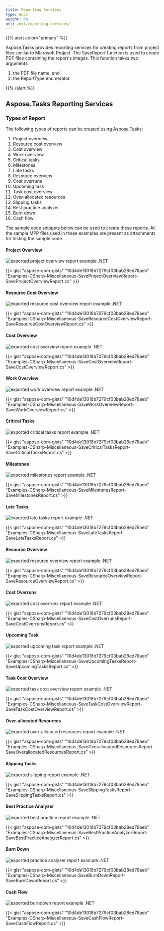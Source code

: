 ```yaml
---
title: Reporting Services
type: docs
weight: 60
url: /net/reporting-services/
---
```


{{% alert color="primary" %}} 

Aspose.Tasks provides reporting services for creating reports from project files similar to Microsoft Project. The SaveReport function is used to create PDF files containing the report's images. This function takes two arguments:

1. the PDF file name, and
2. the ReportType enumerator.

{{% /alert %}} 
## **Aspose.Tasks Reporting Services**
### **Types of Report**
The following types of reports can be created using Aspose.Tasks:

1. Project overview
2. Resource cost overview
3. Cost overview
4. Work overview
5. Critical tasks
6. Milestones
7. Late tasks
8. Resource overview
9. Cost overruns
10. Upcoming task
11. Task cost overview
12. Over-allocated resources
13. Slipping tasks
14. Best practice analyzer
15. Burn down
16. Cash flow

The sample code snippets below can be used to create these reports. All the sample MPP files used in these examples are present as attachments for testing the sample code.

#### **Project Overview**
![exported project overview report example .NET](reporting-services_1.png)

{{< gist "aspose-com-gists" "10d4de13018b7279cf03bab28ed78aeb" "Examples-CSharp-Miscellaneous-SaveProjectOverviewReport-SaveProjectOverviewReport.cs" >}}

#### **Resource Cost Overview**
![exported resource cost overview report example .NET](reporting-services_2.png)

{{< gist "aspose-com-gists" "10d4de13018b7279cf03bab28ed78aeb" "Examples-CSharp-Miscellaneous-SaveResourceCostOverviewReport-SaveResourceCostOverviewReport.cs" >}}

#### **Cost Overview**
![exported cost overview report example .NET](reporting-services_3.png)

{{< gist "aspose-com-gists" "10d4de13018b7279cf03bab28ed78aeb" "Examples-CSharp-Miscellaneous-SaveCostOverviewReport-SaveCostOverviewReport.cs" >}}

#### **Work Overview**
![exported work overview report example .NET](reporting-services_4.png)

{{< gist "aspose-com-gists" "10d4de13018b7279cf03bab28ed78aeb" "Examples-CSharp-Miscellaneous-SaveWorkOverviewReport-SaveWorkOverviewReport.cs" >}}

#### **Critical Tasks**
![exported critical tasks report example .NET](reporting-services_5.png)

{{< gist "aspose-com-gists" "10d4de13018b7279cf03bab28ed78aeb" "Examples-CSharp-Miscellaneous-SaveCriticalTasksReport-SaveCriticalTasksReport.cs" >}}

#### **Milestones**
![exported milestones report example .NET](reporting-services_6.png)

{{< gist "aspose-com-gists" "10d4de13018b7279cf03bab28ed78aeb" "Examples-CSharp-Miscellaneous-SaveMilestonesReport-SaveMilestonesReport.cs" >}}

#### **Late Tasks**
![exported late tasks report example .NET](reporting-services_7.png)

{{< gist "aspose-com-gists" "10d4de13018b7279cf03bab28ed78aeb" "Examples-CSharp-Miscellaneous-SaveLateTasksReport-SaveLateTasksReport.cs" >}}

#### **Resource Overview**
![exported resource overview report example .NET](reporting-services_8.png)

{{< gist "aspose-com-gists" "10d4de13018b7279cf03bab28ed78aeb" "Examples-CSharp-Miscellaneous-SaveResourceOverviewReport-SaveResourceOverviewReport.cs" >}}

#### **Cost Overruns**
![exported cost overruns report example .NET](reporting-services_9.png)

{{< gist "aspose-com-gists" "10d4de13018b7279cf03bab28ed78aeb" "Examples-CSharp-Miscellaneous-SaveCostOverrunsReport-SaveCostOverrunsReport.cs" >}}

#### **Upcoming Task**
![exported upcoming task report example .NET](reporting-services_10.png)

{{< gist "aspose-com-gists" "10d4de13018b7279cf03bab28ed78aeb" "Examples-CSharp-Miscellaneous-SaveUpcomingTasksReport-SaveUpcomingTasksReport.cs" >}}

#### **Task Cost Overview**
![exported task cost overview report example .NET](reporting-services_11.png)

{{< gist "aspose-com-gists" "10d4de13018b7279cf03bab28ed78aeb" "Examples-CSharp-Miscellaneous-SaveTaskCostOverviewReport-SaveTaskCostOverviewReport.cs" >}}

#### **Over-allocated Resources**
![exported over-allocated resources report example .NET](reporting-services_12.png)

{{< gist "aspose-com-gists" "10d4de13018b7279cf03bab28ed78aeb" "Examples-CSharp-Miscellaneous-SaveOverallocatedResourcesReport-SaveOverallocatedResourcesReport.cs" >}}

#### **Slipping Tasks**
![exported slipping report example .NET](reporting-services_13.png)

{{< gist "aspose-com-gists" "10d4de13018b7279cf03bab28ed78aeb" "Examples-CSharp-Miscellaneous-SaveSlippingTasksReport-SaveSlippingTasksReport.cs" >}}

#### **Best Practice Analyzer**
![exported best practice report example .NET](reporting-services_14.png)

{{< gist "aspose-com-gists" "10d4de13018b7279cf03bab28ed78aeb" "Examples-CSharp-Miscellaneous-SaveBestPracticeAnalyzerReport-SaveBestPracticeAnalyzerReport.cs" >}}

#### **Burn Down**
![exported practice analyzer report example .NET](reporting-services_15.png)

{{< gist "aspose-com-gists" "10d4de13018b7279cf03bab28ed78aeb" "Examples-CSharp-Miscellaneous-SaveBurnDownReport-SaveBurnDownReport.cs" >}}

#### **Cash Flow**
![exported burndown report example .NET](reporting-services_16.png)

{{< gist "aspose-com-gists" "10d4de13018b7279cf03bab28ed78aeb" "Examples-CSharp-Miscellaneous-SaveCashFlowReport-SaveCashFlowReport.cs" >}}
